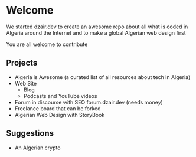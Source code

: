 # Welcome

We started dzair.dev to create an awesome repo about all what is coded in Algeria around the Internet and to make a global Algerian web design first

You are all welcome to contribute

## Projects

* Algeria is Awesome (a curated list of all resources about tech in Algeria)
* Web Site
  - Blog
  - Podcasts and YouTube videos
* Forum in discourse with SEO forum.dzair.dev (needs money)
* Freelance board that can be forked
* Algerian Web Design with StoryBook

## Suggestions

* An Algerian crypto
